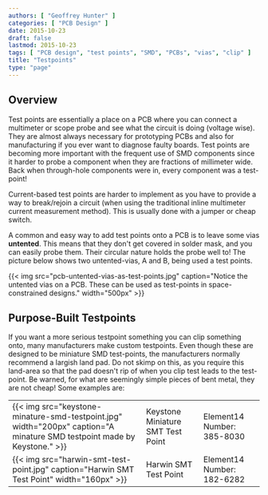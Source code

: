 ```yaml
---
authors: [ "Geoffrey Hunter" ]
categories: [ "PCB Design" ]
date: 2015-10-23
draft: false
lastmod: 2015-10-23
tags: [ "PCB design", "test points", "SMD", "PCBs", "vias", "clip" ]
title: "Testpoints"
type: "page"
---
```


## Overview

Test points are essentially a place on a PCB where you can connect a multimeter or scope probe and see what the circuit is doing (voltage wise). They are almost always necessary for prototyping PCBs and also for manufacturing if you ever want to diagnose faulty boards. Test points are becoming more important with the frequent use of SMD components since it harder to probe a component when they are fractions of  millimeter wide. Back when through-hole components were in, every component was a test-point!

Current-based test points are harder to implement as you have to provide a way to break/rejoin a circuit (when using the traditional inline multimeter current measurement method). This is usually done with a jumper or cheap switch.

A common and easy way to add test points onto a PCB is to leave some vias **untented**. This means that they don't get covered in solder mask, and you can easily probe them. Their circular nature holds the probe well to! The picture below shows two untented-vias, A and B, being used a test points.

{{< img src="pcb-untented-vias-as-test-points.jpg" caption="Notice the untented vias on a PCB. These can be used as test-points in space-constrained designs."  width="500px" >}}

## Purpose-Built Testpoints

If you want a more serious testpoint something you can clip something onto, many manufacturers make custom testpoints. Even though these are designed to be miniature SMD test-points, the manufacturers normally recommend a largish land pad. Do not skimp on this, as you require this land-area so that the pad doesn't rip of when you clip test leads to the test-point. Be warned, for what are seemingly simple pieces of bent metal, they are not cheap! Some examples are:

<table>
  <tbody>
    <tr>
      <td>{{< img src="keystone-minature-smd-testpoint.jpg" width="200px" caption="A minature SMD testpoint made by Keystone."  >}}</td>
      <td>Keystone Miniature SMT Test Point</td>
      <td>Element14 Number: 385-8030</td>
    </tr>
    <tr>
      <td>{{< img src="harwin-smt-test-point.jpg" caption="Harwin SMT Test Point"  width="160px" >}}</td>
      <td>Harwin SMT Test Point</td>
      <td>Element14 Number: 182-6282</td>
    </tr>
  </tbody>
</table>
